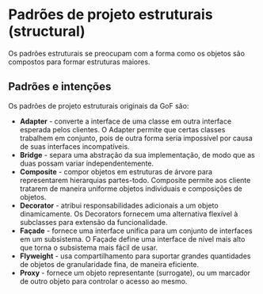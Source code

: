 
# Padrões de projeto estruturais (structural)

Os padrões estruturais se preocupam com a forma como os objetos são compostos para formar estruturas maiores.

## Padrões e intenções

Os padrões de projeto estruturais originais da GoF são:

- **Adapter** - converte a interface de uma classe em outra interface esperada pelos clientes. O Adapter permite que certas classes trabalhem em conjunto, pois de outra forma seria impossível por causa de suas interfaces incompatíveis.
- **Bridge** - separa uma abstração da sua implementação, de modo que as duas possam variar independentemente.
- **Composite** - compor objetos em estruturas de árvore para representarem hierarquias partes-todo. Composite permite aos cliente tratarem de maneira uniforme objetos individuais e composições de objetos.
- **Decorator** - atribui responsabilidades adicionais a um objeto dinamicamente. Os Decorators fornecem uma alternativa flexível à subclasses para extensão da funcionalidade.
- **Façade** - fornece uma interface unifica para um conjunto de interfaces em um subsistema. O Façade define uma interface de nível mais alto que torna o subsistema mais fácil de usar.
- **Flyweight** - usa compartilhamento para suportar grandes quantidades de objetos de granularidade fina, de maneira eficiente.
- **Proxy** - fornece um objeto representante (surrogate), ou um marcador de outro objeto para controlar o acesso ao mesmo. 
